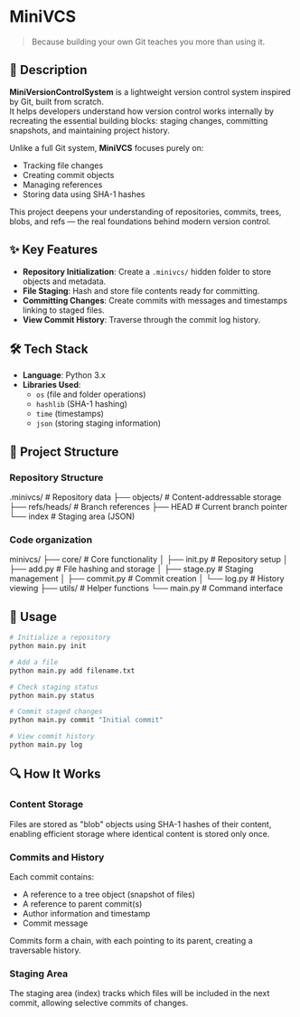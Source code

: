 # MiniVCS

> Because building your own Git teaches you more than using it.

## 📄 Description

**MiniVersionControlSystem** is a lightweight version control system inspired by Git, built from scratch.  
It helps developers understand how version control works internally by recreating the essential building blocks: staging changes, committing snapshots, and maintaining project history.

Unlike a full Git system, **MiniVCS** focuses purely on:

- Tracking file changes
- Creating commit objects
- Managing references
- Storing data using SHA-1 hashes

This project deepens your understanding of repositories, commits, trees, blobs, and refs — the real foundations behind modern version control.

## ✨ Key Features

- **Repository Initialization**: Create a `.minivcs/` hidden folder to store objects and metadata.
- **File Staging**: Hash and store file contents ready for committing.
- **Committing Changes**: Create commits with messages and timestamps linking to staged files.
- **View Commit History**: Traverse through the commit log history.

## 🛠️ Tech Stack

- **Language**: Python 3.x
- **Libraries Used**:
  - `os` (file and folder operations)
  - `hashlib` (SHA-1 hashing)
  - `time` (timestamps)
  - `json` (storing staging information)

## 📂 Project Structure

### Repository Structure

.minivcs/ # Repository data
├── objects/ # Content-addressable storage
├── refs/heads/ # Branch references
├── HEAD # Current branch pointer
└── index # Staging area (JSON)

### Code organization

minivcs/
├── core/ # Core functionality
│ ├── init.py # Repository setup
│ ├── add.py # File hashing and storage
│ ├── stage.py # Staging management
│ ├── commit.py # Commit creation
│ └── log.py # History viewing
├── utils/ # Helper functions
└── main.py # Command interface

## 🚀 Usage

```bash
# Initialize a repository
python main.py init

# Add a file
python main.py add filename.txt

# Check staging status
python main.py status

# Commit staged changes
python main.py commit "Initial commit"

# View commit history
python main.py log
```

## 🔍 How It Works

### Content Storage

Files are stored as "blob" objects using SHA-1 hashes of their content, enabling efficient storage where identical content is stored only once.

### Commits and History

Each commit contains:

- A reference to a tree object (snapshot of files)
- A reference to parent commit(s)
- Author information and timestamp
- Commit message

Commits form a chain, with each pointing to its parent, creating a traversable history.

### Staging Area

The staging area (index) tracks which files will be included in the next commit, allowing selective commits of changes.
